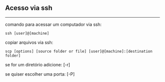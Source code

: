 ## Acesso via ssh
****
comando para acessar um computador via ssh:

	ssh [user]@[machine]

copiar arquivos via ssh:
	
	scp [options] [source folder or file] [user]@[machine]:[destination folder]

se for um diretório adicione: [-r]

se quiser escolher uma porta: [-P]


